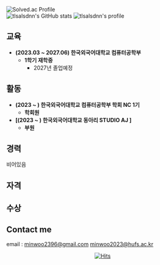 ![Solved.ac Profile](https://capsule-render.vercel.app/api?type=Waving&color=638fda&height=200&section=header&text=shinminwoo&fontSize=70&&fontColor=ffffff)    
![tlsalsdnn's GitHub stats](https://github-readme-stats.vercel.app/api?username=tlsalsdnn&show_icons=true&theme=tokyonight)
![tlsalsdnn's profile](https://github-profile-trophy.vercel.app/?username=tlsalsdnn&margin-h=50&margin-w=10&row=1&column=8&no-frame=false&theme=algolia)  
## 교육
* **(2023.03 ~ 2027.06) 한국외국어대학교 컴퓨터공학부**
  - **1학기 재학중**
    + 2027년 졸업예정
## 활동
* **(2023 ~ ) 한국외국어대학교 컴퓨터공학부 학회 NC 1기**
  - **학회원**
* **[(2023 ~ ) 한국외국어대학교 동아리 STUDIO AJ ]**
  - **부원**
## 경력
비어있음

## 자격


## 수상


## Contact me

email : <minwoo2396@gmail.com>   <minwoo2023@hufs.ac.kr>

<div align=center> 
  
[![Hits](https://hits.seeyoufarm.com/api/count/incr/badge.svg?url=https%3A%2F%2Fgithub.com%2Ftlsalsdnn%2Ftlsalsdnn&count_bg=%23638FDA&title_bg=%23555555&icon=ghostery.svg&icon_color=%23E7E7E7&title=Github+%28%EC%98%A4%EB%8A%98+%EB%B0%A9%EB%AC%B8%EC%9E%90+%2F+%EC%A0%84%EC%B2%B4+%EB%B0%A9%EB%AC%B8%EC%9E%90%29&edge_flat=false)](https://hits.seeyoufarm.com)
  
</div>
